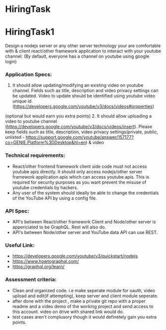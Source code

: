 # HiringTask
# HiringTask1
Design a nodejs server or any other server technology your are comfortable with & client react/other framework application to interact with your youtube channel: (By default, everyone has a channel on youtube using google login) 


### Application Specs: 
1. It should allow updating/modifying an existing video on youtube channel. Fields such as title, description and video privacy settings can be updated. Video to update should be identified using youtube video unique id. (https://developers.google.com/youtube/v3/docs/videos#properties)

(optional but would earn you extra points)
2. It should allow uploading a video to youtube channel (https://developers.google.com/youtube/v3/docs/videos/insert). Please keep fields such as title, description, video privacy settings(private, public, unlisted - https://support.google.com/youtube/answer/157177?co=GENIE.Platform%3DDesktop&hl=en) & video 


### Technical requirements: 
* React/other frontend framework client side code must not access youtube apis directly. It should only access nodejs/other server framework application apis which can access youtube apis. This is required for security purposes as you want prevent the misuse of youtube credentials by hackers.
* Any user of the system should ideally be able to change the credentials of the YouTube API by using a config file. 

### API Spec: 
* API's between React/other framework Client and Node/other server is appericiated to be GraphQL. Rest will also do. 
* API's between Node/other server and YouTube data API can use REST. 
 
### Useful Link: 
* https://developers.google.com/youtube/v3/quickstart/nodejs
* https://www.howtographql.com/
* https://graphql.org/learn/

### Assessment criteria:
* Clean and organized code. i.e make seperate module for oauth, video upload and edit(if attempting), keep server and client module seperate.
* after done with the project , make a private git repo with a proper readme and a video demo of the working project and send access to this account. video on drive with shared link would do.
* test cases aren't complusory though it would definetely gain you extra points.


